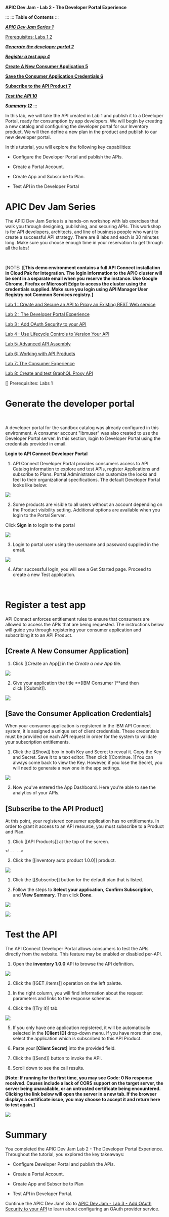 **APIC Dev Jam - Lab 2 - The Developer Portal Experience**

::: 
::: 
**Table of Contents**
:::

***[APIC Dev Jam Series 1](#__RefHeading___Toc277_3603618113)***

[Prerequisites: Labs 1 2](#__RefHeading___Toc279_3603618113)

***[Generate the developer portal
2](#__RefHeading___Toc281_3603618113)***

***[Register a test app 4](#__RefHeading___Toc283_3603618113)***

**[Create A New Consumer Application
5](#__RefHeading___Toc285_3603618113)**

**[Save the Consumer Application Credentials
6](#__RefHeading___Toc287_3603618113)**

**[Subscribe to the API Product 7](#__RefHeading___Toc289_3603618113)**

***[Test the API 10](#__RefHeading___Toc291_3603618113)***

***[Summary 12](#__RefHeading___Toc293_3603618113)***
:::

In this lab, we will take the API created in Lab 1 and publish it to a
Developer Portal, ready for consumption by app developers. We will begin
by creating a new catalog and configuring the developer portal for our
Inventory product. We will then define a new plan in the product and
publish to our new developer portal.

In this tutorial, you will explore the following key capabilities:

-   Configure the Developer Portal and publish the APIs.

-   Create a Portal Account.

-   Create App and Subscribe to Plan.

-   Test API in the Developer Portal

 APIC Dev Jam Series 
==================================================================================================================================================================================================================

The APIC Dev Jam Series is a hands-on workshop with lab exercises that
walk you through designing, publishing, and securing APIs. This workshop
is for API developers, architects, and line of business people who want
to create a successful API strategy. There are 8 labs and each is 30
minutes long. Make sure you choose enough time in your reservation to
get through all the labs! 

 

[NOTE: ]**[This demo environment contains a
full API Connect installation in Cloud Pak for Integration. The login
information to the APIC cluster will be sent in a separate email when
you reserve the instance. Use Google Chrome, Firefox or Microsoft Edge
to access the cluster using the credentials supplied. Make sure you
login using API Manager User Registry not Common Services
registry.]**

[Lab 1 : Create and Secure an API to Proxy an Existing REST Web
service](https://ibm.biz/TechConLabs/APICDevJam/Lab1)

[Lab 2 : The Developer Portal
Experience](https://ibm.biz/TechConLabs/APICDevJam/Lab2)

[Lab 3 : Add OAuth Security to your
API](https://ibm.biz/TechConLabs/APICDevJam/Lab3)

[Lab 4 : Use Lifecycle Controls to Version Your
API](https://ibm.biz/TechConLabs/APICDevJam/Lab4)

[Lab 5: Advanced API
Assembly](https://ibm.biz/TechConLabs/APICDevJam/Lab5)

[Lab 6: Working with API
Products](https://ibm.biz/TechConLabs/APICDevJam/Lab6)

[Lab 7: The Consumer
Experience](https://ibm.biz/TechConLabs/APICDevJam/Lab7)

[Lab 8: Create and test GraphQL Proxy
API](https://ibm.biz/TechConLabs/APICDevJam/Lab8)

[]
Prerequisites: Labs 1

 Generate the developer portal 
====================================================================================

 

A developer portal for the sandbox catalog was already configured in
this environment. A consumer account "ibmuser" was also created to use
the Developer Portal server. In this section, login to Developer Portal
using the credentials provided in email.

**Login to API Connect Developer Portal**

1.  API Connect Developer Portal provides consumers access to API
    Catalog information to explore and test APIs, register Applications
    and subscribe to Plans. Portal Administrator can customize the looks
    and feel to their organizational specifications. The default
    Developer Portal looks like below:

![](images/tutorial_html_df45d2edf6f25ba8.png)

2.  Some products are visible to all users without an account depending
    on the Product visibility setting. Additional options are available
    when you login to the Portal Server.

Click **Sign in** to login to the portal

![](images/tutorial_html_279e27e5ac9b71cb.png)

3.  Login to portal user using the username and password supplied in the
    email.

![](images/tutorial_html_d0807a5f400162a.png)

4.  After successful login, you will see a Get Started page. Proceed to
    create a new Test application.

 

 Register a test app 
==========================================================================

API Connect enforces entitlement rules to ensure that consumers are
allowed to access the APIs that are being requested. The instructions
below will guide you through registering your consumer application and
subscribing it to an API Product.

 [Create A New Consumer Application] 
-----------------------------------------------------------------------------------------------------------------------------------------------------

1.  Click [[Create an
    App]] in
    the *Create a new App* tile.

![](images/tutorial_html_114ebdd6ef4988c.png)

2.  Give your application the title **[IBM
    Consumer ]**and then
    click [[Submit]].

![](images/tutorial_html_c4d9babec32568f9.png)

 [Save the Consumer Application Credentials] 
-------------------------------------------------------------------------------------------------------------------------------------------------------------

When your consumer application is registered in the IBM API Connect
system, it is assigned a unique set of client credentials. These
credentials must be provided on each API request in order for the system
to validate your subscription entitlements.

1.  Click the [[Show]] box
    in both Key and Secret to reveal it. Copy the Key and Secret. Save
    it to a text editor. Then
    click [[Continue. ]]You
    can always come back to view the Key. However, if you lose the
    Secret, you will need to generate a new one in the app settings.

![](images/tutorial_html_aba0b5683b88b7d6.png)

2.  Now you\'ve entered the App Dashboard. Here you\'re able to see the
    analytics of your APIs.

 [Subscribe to the API Product] 
------------------------------------------------------------------------------------------------------------------------------------------------

At this point, your registered consumer application has no entitlements.
In order to grant it access to an API resource, you must subscribe to a
Product and Plan.

1.  Click [[API
    Products]] at
    the top of the screen.

```
<!-- -->
```
2.  Click the [[inventory auto product
    1.0.0]] product.

![](images/tutorial_html_38168de09ddc40f.png)

1.  Click the [[Subscribe]] button
    for the default plan that is listed.

2.  Follow the steps to **Select your application**, **Confirm
    Subscription**, and **View Summary**. Then click **Done**.

![](images/tutorial_html_cfeb4fb8846dee41.png)

![](images/tutorial_html_95cbfb50e3695ef5.png)

 Test the API 
===================================================================

The API Connect Developer Portal allows consumers to test the APIs
directly from the website. This feature may be enabled or disabled
per-API.

1.  Open the **inventory 1.0.0** API to browse the API definition.

![](images/tutorial_html_9830850c1b13f9c1.png)

2.  Click the [[GET
    /Items]] operation
    on the left palette.

3.  In the right column, you will find information about the request
    parameters and links to the response schemas.

4.  Click the [[Try
    it]] tab.

![](images/tutorial_html_a16511906f41b73.png)

5.  If you only have one application registered, it will be
    automatically selected in the **[Client
    ID]** drop-down menu. If you have more
    than one, select the application which is subscribed to this API
    Product.

6.  Paste your **[Client Secret]** into the
    provided field.

7.  Click the [[Send]] button
    to invoke the API.

8.  Scroll down to see the call results.

**[Note: If running for the first time, you may see Code: 0 No response
received. Causes include a lack of CORS support on the target server,
the server being unavailable, or an untrusted certificate being
encountered. Clicking the link below will open the server in a new tab.
If the browser displays a certificate issue, you may choose to accept it
and return here to test again.]**

![](images/tutorial_html_1b2581520ef305f.png)

 Summary 
==============================================================

You completed the APIC Dev Jam Lab 2 - The Developer Portal Experience.
Throughout the tutorial, you explored the key takeaways: 

-   Configure Developer Portal and publish the APIs.

-   Create a Portal Account. 

-   Create App and Subscribe to Plan

-   Test API in Developer Portal. 

Continue the APIC Dev Jam! Go to [APIC Dev Jam - Lab 3 - Add OAuth
Security to your
API](https://ibm.com/cloud/garage/dte/tutorial/apic-dev-jam-lab-3-add-oauth-security-your-api) to
learn about configuring an OAuth provider service. 
